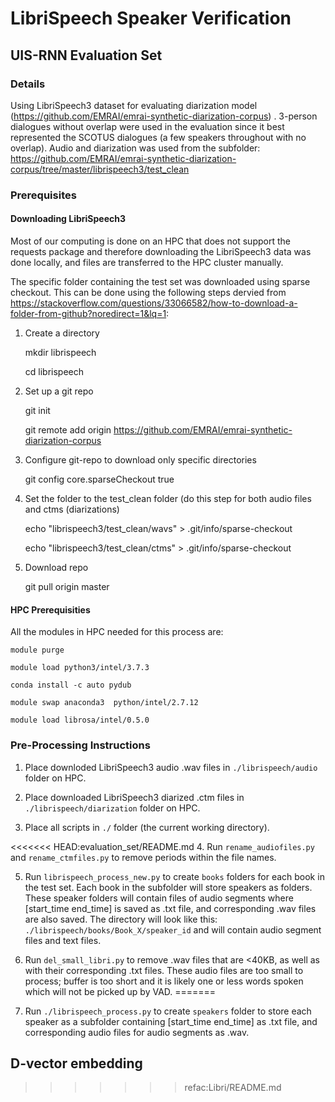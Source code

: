 # LibriSpeech Speaker Verification

## UIS-RNN Evaluation Set

### Details
Using LibriSpeech3 dataset for evaluating diarization model (https://github.com/EMRAI/emrai-synthetic-diarization-corpus) . 
3-person dialogues without overlap were used in the evaluation since it best represented the SCOTUS dialogues (a few speakers throughout with no overlap). Audio and diarization was used from the subfolder: https://github.com/EMRAI/emrai-synthetic-diarization-corpus/tree/master/librispeech3/test_clean

### Prerequisites 

#### Downloading LibriSpeech3

Most of our computing is done on an HPC that does not support the requests package and therefore downloading the LibriSpeech3 data was done locally, and files are transferred to the HPC cluster manually.

The specific folder containing the test set was downloaded using sparse checkout. This can be done using the following steps dervied from https://stackoverflow.com/questions/33066582/how-to-download-a-folder-from-github?noredirect=1&lq=1:

1.  Create a directory

    mkdir librispeech
    
    cd librispeech
    
2.  Set up a git repo

    git init
    
    git remote add origin https://github.com/EMRAI/emrai-synthetic-diarization-corpus

3.  Configure git-repo to download only specific directories

    git config core.sparseCheckout true

4.  Set the folder to the test_clean folder (do this step for both audio files and ctms (diarizations)

    echo "librispeech3/test_clean/wavs" > .git/info/sparse-checkout 
    
    echo "librispeech3/test_clean/ctms" > .git/info/sparse-checkout

5.  Download repo

    git pull origin master
    
#### HPC Prerequisities

All the modules in HPC needed for this process are:

`module purge`

`module load python3/intel/3.7.3` 

`conda install -c auto pydub`

`module swap anaconda3  python/intel/2.7.12`

`module load librosa/intel/0.5.0`

### Pre-Processing Instructions

1.  Place downloded LibriSpeech3 audio .wav files in `./librispeech/audio` folder on HPC. 

2.  Place downloaded LibriSpeech3 diarized .ctm files in `./librispeech/diarization` folder on HPC.

3.  Place all scripts in `./` folder (the current working directory).

<<<<<<< HEAD:evaluation_set/README.md
4.  Run `rename_audiofiles.py` and `rename_ctmfiles.py` to remove periods within the file names.

5.  Run `librispeech_process_new.py` to create `books` folders for each book in the test set. Each book in the subfolder will store speakers as folders. These speaker folders will contain files of audio segments where [start_time end_time] is saved as .txt file, and corresponding .wav files are also saved. The directory will look like this: `./librispeech/books/Book_X/speaker_id` and will contain audio segment files and text files.

6.  Run `del_small_libri.py` to remove .wav files that are <40KB, as well as with their corresponding .txt files. These audio files are too small to process; buffer is too short and it is likely one or less words spoken which will not be picked up by VAD.
=======
4.  Run `./librispeech_process.py` to create `speakers` folder to store each speaker as a subfolder containing [start_time end_time] as .txt file, and corresponding audio files for audio segments as .wav.


## D-vector embedding
>>>>>>> refac:Libri/README.md
